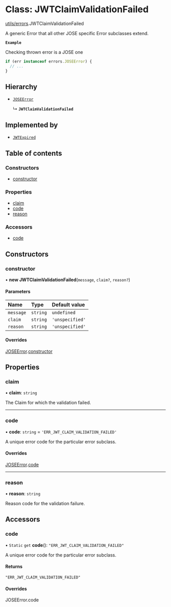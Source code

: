 # Class: JWTClaimValidationFailed

[utils/errors](../modules/utils_errors.md).JWTClaimValidationFailed

A generic Error that all other JOSE specific Error subclasses extend.

**`Example`**

Checking thrown error is a JOSE one

```js
if (err instanceof errors.JOSEError) {
  // ...
}
```

## Hierarchy

- [`JOSEError`](utils_errors.JOSEError.md)

  ↳ **`JWTClaimValidationFailed`**

## Implemented by

- [`JWTExpired`](utils_errors.JWTExpired.md)

## Table of contents

### Constructors

- [constructor](utils_errors.JWTClaimValidationFailed.md#constructor)

### Properties

- [claim](utils_errors.JWTClaimValidationFailed.md#claim)
- [code](utils_errors.JWTClaimValidationFailed.md#code)
- [reason](utils_errors.JWTClaimValidationFailed.md#reason)

### Accessors

- [code](utils_errors.JWTClaimValidationFailed.md#code-1)

## Constructors

### constructor

• **new JWTClaimValidationFailed**(`message`, `claim?`, `reason?`)

#### Parameters

| Name | Type | Default value |
| :------ | :------ | :------ |
| `message` | `string` | `undefined` |
| `claim` | `string` | `'unspecified'` |
| `reason` | `string` | `'unspecified'` |

#### Overrides

[JOSEError](utils_errors.JOSEError.md).[constructor](utils_errors.JOSEError.md#constructor)

## Properties

### claim

• **claim**: `string`

The Claim for which the validation failed.

___

### code

• **code**: `string` = `'ERR_JWT_CLAIM_VALIDATION_FAILED'`

A unique error code for the particular error subclass.

#### Overrides

[JOSEError](utils_errors.JOSEError.md).[code](utils_errors.JOSEError.md#code)

___

### reason

• **reason**: `string`

Reason code for the validation failure.

## Accessors

### code

• `Static` `get` **code**(): ``"ERR_JWT_CLAIM_VALIDATION_FAILED"``

A unique error code for the particular error subclass.

#### Returns

``"ERR_JWT_CLAIM_VALIDATION_FAILED"``

#### Overrides

JOSEError.code
